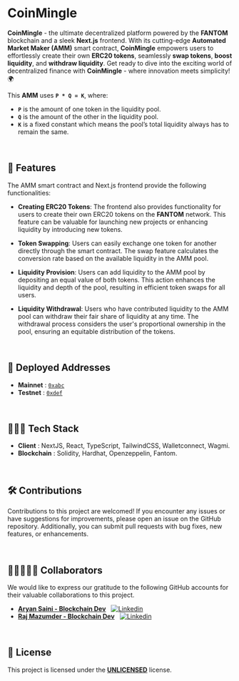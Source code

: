 # **CoinMingle**

**CoinMingle** - the ultimate decentralized platform powered by the **FANTOM** blockchain and a sleek **Next.js** frontend. With its cutting-edge **Automated Market Maker (AMM)** smart contract, **CoinMingle** empowers users to effortlessly create their own **ERC20 tokens**, seamlessly **swap tokens**, **boost liquidity**, and **withdraw liquidity**. Get ready to dive into the exciting world of decentralized finance with **CoinMingle** - where innovation meets simplicity! 🌍

This **AMM** uses **`P * Q = K`**, where:

- **`P`** is the amount of one token in the liquidity pool.
- **`Q`** is the amount of the other in the liquidity pool.
- **`K`** is a fixed constant which means the pool’s total liquidity always has to remain the same.

</br>

## **🎯 Features**

The AMM smart contract and Next.js frontend provide the following functionalities:

- **Creating ERC20 Tokens**: The frontend also provides functionality for users to create their own ERC20 tokens on the **FANTOM** network. This feature can be valuable for launching new projects or enhancing liquidity by introducing new tokens.

- **Token Swapping**: Users can easily exchange one token for another directly through the smart contract. The swap feature calculates the conversion rate based on the available liquidity in the AMM pool.

- **Liquidity Provision**: Users can add liquidity to the AMM pool by depositing an equal value of both tokens. This action enhances the liquidity and depth of the pool, resulting in efficient token swaps for all users.

- **Liquidity Withdrawal**: Users who have contributed liquidity to the AMM pool can withdraw their fair share of liquidity at any time. The withdrawal process considers the user's proportional ownership in the pool, ensuring an equitable distribution of the tokens.

</br>

## **🏹 Deployed Addresses**

- **Mainnet** : [`0xabc`](https://ftmscan.com)
- **Testnet** : [`0xdef`](https://testnet.ftmscan.com)

</br>

## **👨🏻‍💻 Tech Stack**

- **Client** : NextJS, React, TypeScript, TailwindCSS, Walletconnect, Wagmi.
- **Blockchain** : Solidity, Hardhat, Openzeppelin, Fantom.

</br>

## **🛠️ Contributions**

Contributions to this project are welcomed! If you encounter any issues or have suggestions for improvements, please open an issue on the GitHub repository. Additionally, you can submit pull requests with bug fixes, new features, or enhancements.

</br>

## **👩🏼‍🤝‍👨🏻 Collaborators**

We would like to express our gratitude to the following GitHub accounts for their valuable collaborations to this project.

- [**Aryan Saini - Blockchain Dev**](https://github.com/007aryansaini)
  &nbsp;
  [![Linkedin](https://i.stack.imgur.com/gVE0j.png)](https://www.linkedin.com/in/aryansaini0007/)
- [**Raj Mazumder - Blockchain Dev**](https://github.com/RajMazumder18110)
  &nbsp;
  [![Linkedin](https://i.stack.imgur.com/gVE0j.png)](https://www.linkedin.com/in/rajmazumder/)

</br>

## **🔖 License**

This project is licensed under the [**UNLICENSED**](/LICENSE) license.
